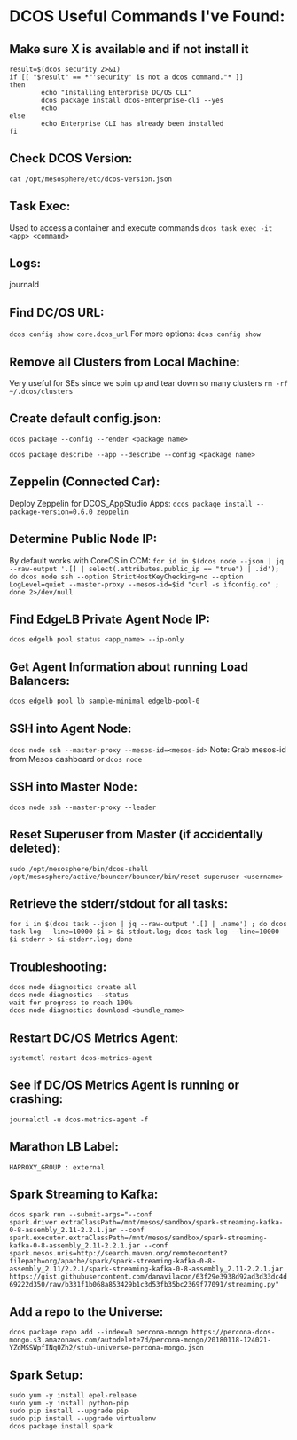 # DCOS Useful Commands I've Found:

## Make sure X is available and if not install it
```# Make sure the DC/OS CLI is available
result=$(dcos security 2>&1)
if [[ "$result" == *"'security' is not a dcos command."* ]]
then
        echo "Installing Enterprise DC/OS CLI"
        dcos package install dcos-enterprise-cli --yes
        echo
else
        echo Enterprise CLI has already been installed
fi
```

## Check DCOS Version:
```cat /opt/mesosphere/etc/dcos-version.json```

## Task Exec:
Used to access a container and execute commands
```dcos task exec -it <app> <command>```

## Logs:
journald

## Find DC/OS URL:
```dcos config show core.dcos_url```
For more options:
```dcos config show```


## Remove all Clusters from Local Machine:
Very useful for SEs since we spin up and tear down so many clusters
```rm -rf ~/.dcos/clusters```


## Create default config.json:
```dcos package --config --render <package name>```

```dcos package describe --app --describe --config <package name>```

## Zeppelin (Connected Car):
Deploy Zeppelin for DCOS_AppStudio Apps:
```dcos package install --package-version=0.6.0 zeppelin```

## Determine Public Node IP:
By default works with CoreOS in CCM:
```for id in $(dcos node --json | jq --raw-output '.[] | select(.attributes.public_ip == "true") | .id'); do dcos node ssh --option StrictHostKeyChecking=no --option LogLevel=quiet --master-proxy --mesos-id=$id "curl -s ifconfig.co" ; done 2>/dev/null```

## Find EdgeLB Private Agent Node IP:
```dcos edgelb pool status <app_name> --ip-only```

## Get Agent Information about running Load Balancers:
```dcos edgelb pool lb sample-minimal edgelb-pool-0```

## SSH into Agent Node:
```dcos node ssh --master-proxy --mesos-id=<mesos-id>```
Note: Grab mesos-id from Mesos dashboard or `dcos node`

## SSH into Master Node:
```dcos node ssh --master-proxy --leader```

## Reset Superuser from Master (if accidentally deleted): 
```sudo /opt/mesosphere/bin/dcos-shell /opt/mesosphere/active/bouncer/bouncer/bin/reset-superuser <username>```

## Retrieve the stderr/stdout for all tasks:
```for i in $(dcos task --json | jq --raw-output '.[] | .name') ; do dcos task log --line=10000 $i > $i-stdout.log; dcos task log --line=10000 $i stderr > $i-stderr.log; done```


## Troubleshooting:
```
dcos node diagnostics create all
dcos node diagnostics --status 
wait for progress to reach 100%
dcos node diagnostics download <bundle_name>
```

## Restart DC/OS Metrics Agent:
```systemctl restart dcos-metrics-agent```

## See if DC/OS Metrics Agent is running or crashing:
```journalctl -u dcos-metrics-agent -f```

## Marathon LB Label:
```HAPROXY_GROUP : external```

## Spark Streaming to Kafka:
```dcos spark run --submit-args="--conf spark.driver.extraClassPath=/mnt/mesos/sandbox/spark-streaming-kafka-0-8-assembly_2.11-2.2.1.jar --conf spark.executor.extraClassPath=/mnt/mesos/sandbox/spark-streaming-kafka-0-8-assembly_2.11-2.2.1.jar --conf spark.mesos.uris=http://search.maven.org/remotecontent?filepath=org/apache/spark/spark-streaming-kafka-0-8-assembly_2.11/2.2.1/spark-streaming-kafka-0-8-assembly_2.11-2.2.1.jar https://gist.githubusercontent.com/danavilacon/63f29e3938d92ad3d33dc4d69222d350/raw/b331f1b068a853429b1c3d53fb35bc2369f77091/streaming.py"```

## Add a repo to the Universe:
```dcos package repo add --index=0 percona-mongo https://percona-dcos-mongo.s3.amazonaws.com/autodelete7d/percona-mongo/20180118-124021-YZdMSSWpfINq0Zh2/stub-universe-percona-mongo.json```

## Spark Setup:

```
sudo yum -y install epel-release
sudo yum -y install python-pip
sudo pip install --upgrade pip
sudo pip install --upgrade virtualenv
dcos package install spark
```



